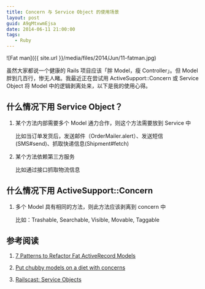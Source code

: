 ```yaml
---
title: Concern 与 Service Object 的使用场景
layout: post
guid: A9gMtxwmEjsa
date: 2014-06-11 21:00:00
tags:
   - Ruby
---
```


![Fat man]({{ site.url }}/media/files/2014/Jun/11-fatman.jpg)

虽然大家都说一个健康的 Rails 项目应该「胖 Model，瘦 Controller」。但 Model 胖到几百行，惨无人睹。我最近正在尝试用 ActiveSupport::Concern 或 Service Object 将 Model 中的逻辑剥离处来，以下是我的使用心得。


## 什么情况下用 Service Object？


1. 某个方法内部需要多个 Model 通力合作，则这个方法需要放到 Service 中
  
    比如当订单发货后，发送邮件（OrderMailer.alert）、发送短信(SMS#send)、抓取快递信息(Shipment#fetch)
    
2. 某个方法依赖第三方服务

    比如通过接口抓取物流信息
    


## 什么情况下用 ActiveSupport::Concern


1. 多个 Model 具有相同的方法，则此方法应该剥离到 concern 中

    比如：Trashable, Searchable, Visible, Movable, Taggable



## 参考阅读

1. [7 Patterns to Refactor Fat ActiveRecord Models](http://blog.codeclimate.com/blog/2012/10/17/7-ways-to-decompose-fat-activerecord-models/)

2. [Put chubby models on a diet with concerns](http://signalvnoise.com/posts/3372-put-chubby-models-on-a-diet-with-concerns)

3. [Railscast: Service Objects](http://railscasts.com/episodes/398-service-objects?view=comments)


